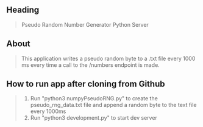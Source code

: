 ## Heading ##
  > Pseudo Random Number Generator Python Server

## About ##
  > This application writes a pseudo random byte to a .txt file every 1000 ms every time a call to the /numbers endpoint is made.

## How to run app after cloning from Github ##
  > 1. Run "python3 numpyPseudoRNG.py" to create the pseudo_rng_data.txt file and append a random byte to the text file every 1000ms
  > 2. Run "python3 development.py" to start dev server
